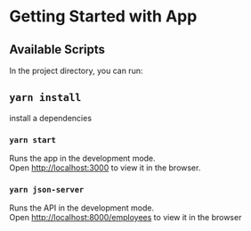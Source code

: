 # Getting Started with App

## Available Scripts

In the project directory, you can run:

## `yarn install`

install a dependencies

### `yarn start`

Runs the app in the development mode.\
Open [http://localhost:3000](http://localhost:3000) to view it in the browser.

### `yarn json-server`

Runs the API in the development mode.\
Open [http://localhost:8000/employees](http://localhost:8000/employees) to view it in the browser
